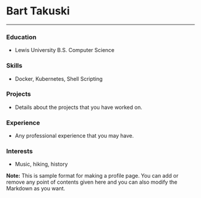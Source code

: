 # Bart Takuski

-------
### Education

- Lewis University B.S. Computer Science

### Skills

- Docker, Kubernetes, Shell Scripting

### Projects

- Details about the projects that you have worked on.

### Experience

- Any professional experience that you may have.

### Interests

- Music, hiking, history



**Note:** This is sample format for making a profile page. You can add or remove any point of contents given here and you can also modify the Markdown as you want.
